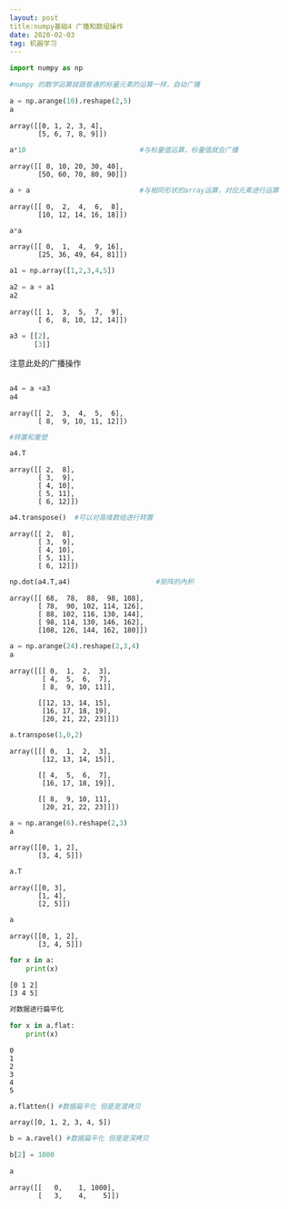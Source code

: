 ```yaml
---
layout: post
title:numpy基础4 广播和数组操作
date: 2020-02-03
tag: 机器学习
---
```



```python
import numpy as np
```


```python
#numpy 的数学运算就跟普通的标量元素的运算一样，自动广播
```


```python
a = np.arange(10).reshape(2,5)
a
```




    array([[0, 1, 2, 3, 4],
           [5, 6, 7, 8, 9]])




```python
a*10                            #与标量值运算，标量值就会广播
```




    array([[ 0, 10, 20, 30, 40],
           [50, 60, 70, 80, 90]])




```python
a + a                           #与相同形状的array运算，对应元素进行运算
```




    array([[ 0,  2,  4,  6,  8],
           [10, 12, 14, 16, 18]])




```python
a*a
```




    array([[ 0,  1,  4,  9, 16],
           [25, 36, 49, 64, 81]])




```python
a1 = np.array([1,2,3,4,5])
```


```python
a2 = a + a1
a2
```




    array([[ 1,  3,  5,  7,  9],
           [ 6,  8, 10, 12, 14]])




```python
a3 = [[2],
      [3]]
```

注意此处的广播操作


```python

a4 = a +a3
a4
```




    array([[ 2,  3,  4,  5,  6],
           [ 8,  9, 10, 11, 12]])




```python
#转置和重塑
```


```python
a4.T
```




    array([[ 2,  8],
           [ 3,  9],
           [ 4, 10],
           [ 5, 11],
           [ 6, 12]])




```python
a4.transpose()  #可以对高维数组进行转置
```




    array([[ 2,  8],
           [ 3,  9],
           [ 4, 10],
           [ 5, 11],
           [ 6, 12]])




```python
np.dot(a4.T,a4)                     #矩阵的內积
```




    array([[ 68,  78,  88,  98, 108],
           [ 78,  90, 102, 114, 126],
           [ 88, 102, 116, 130, 144],
           [ 98, 114, 130, 146, 162],
           [108, 126, 144, 162, 180]])




```python
a = np.arange(24).reshape(2,3,4)
a
```




    array([[[ 0,  1,  2,  3],
            [ 4,  5,  6,  7],
            [ 8,  9, 10, 11]],
    
           [[12, 13, 14, 15],
            [16, 17, 18, 19],
            [20, 21, 22, 23]]])




```python
a.transpose(1,0,2)
```




    array([[[ 0,  1,  2,  3],
            [12, 13, 14, 15]],
    
           [[ 4,  5,  6,  7],
            [16, 17, 18, 19]],
    
           [[ 8,  9, 10, 11],
            [20, 21, 22, 23]]])




```python
a = np.arange(6).reshape(2,3)
a
```




    array([[0, 1, 2],
           [3, 4, 5]])




```python
a.T
```




    array([[0, 3],
           [1, 4],
           [2, 5]])




```python
a
```




    array([[0, 1, 2],
           [3, 4, 5]])




```python
for x in a:
    print(x)
```

    [0 1 2]
    [3 4 5]



```python
对数据进行扁平化
```


```python
for x in a.flat:
    print(x)
```

    0
    1
    2
    3
    4
    5



```python
a.flatten() #数据扁平化 但是是潜拷贝
```




    array([0, 1, 2, 3, 4, 5])




```python
b = a.ravel() #数据扁平化 但是是深拷贝
```


```python
b[2] = 1000
```


```python
a
```




    array([[   0,    1, 1000],
           [   3,    4,    5]])




```python

```
